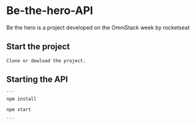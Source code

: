 # Be-the-hero-API
Be the hero is a project developed on the OmniStack week by rocketseat



## Start the project
    Clone or dowload the project.

## Starting the API
    ```
    npm install

    npm start

    ```